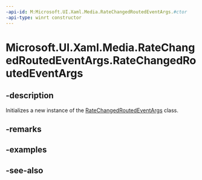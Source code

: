 ```yaml
---
-api-id: M:Microsoft.UI.Xaml.Media.RateChangedRoutedEventArgs.#ctor
-api-type: winrt constructor
---
```


<!-- Method syntax
public RateChangedRoutedEventArgs()
-->

# Microsoft.UI.Xaml.Media.RateChangedRoutedEventArgs.RateChangedRoutedEventArgs

## -description
Initializes a new instance of the [RateChangedRoutedEventArgs](ratechangedroutedeventargs.md) class.

## -remarks

## -examples

## -see-also
